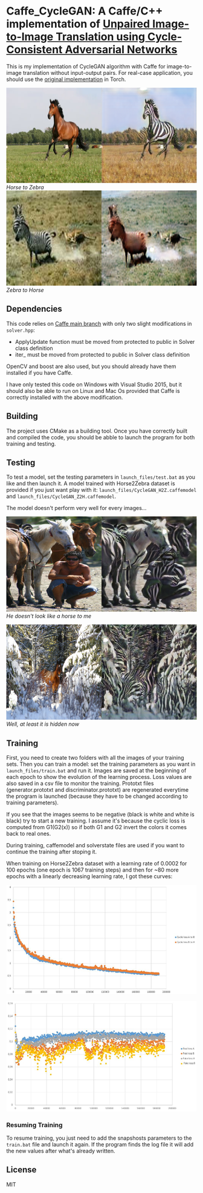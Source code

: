 # Caffe_CycleGAN: A Caffe/C++ implementation of [Unpaired Image-to-Image Translation using Cycle-Consistent Adversarial Networks](https://arxiv.org/pdf/1703.10593.pdf)

This is my implementation of CycleGAN algorithm with Caffe for image-to-image translation without input-output pairs. For real-case application, you should use the [original implementation](https://github.com/junyanz/CycleGAN) in Torch.

![Horse to zebra example](Assets/H2Z.png)
*Horse to Zebra*
![Zebra to horse example](Assets/Z2H.png)
*Zebra to Horse*

## Dependencies

This code relies on [Caffe main branch](https://github.com/BVLC/caffe) with only two slight modifications in `solver.hpp`: 

- ApplyUpdate function must be moved from protected to public in Solver class definition
- iter_ must be moved from protected to public in Solver class definition

OpenCV and boost are also used, but you should already have them installed if you have Caffe.

I have only tested this code on Windows with Visual Studio 2015, but it should also be able to run on Linux and Mac Os provided that Caffe is correctly installed with the above modification.

## Building

The project uses CMake as a building tool.
Once you have correctly built and compiled the code, you should be abble to launch the program for both training and testing.


## Testing

To test a model, set the testing parameters in `launch_files/test.bat` as you like and then launch it.
A model trained with Horse2Zebra dataset is provided if you just want play with it: `launch_files/CycleGAN_H2Z.caffemodel` and `launch_files/CycleGAN_Z2H.caffemodel`.

The model doesn't perform very well for every images...

![Failure case 1](Assets/Failure_case.png)
*He doesn't look like a horse to me*

![Failure case 2](Assets/Failure_case2.png)
*Well, at least it is hidden now*

## Training

First, you need to create two folders with all the images of your training sets. Then you can train a model: set the training parameters as you want in `launch_files/train.bat` and run it. Images are saved at the beginning of each epoch to show the evolution of the learning process. Loss values are also saved in a csv file to monitor the training. Prototxt files (generator.prototxt and discriminator.prototxt) are regenerated everytime the program is launched (because they have to be changed according to training parameters).

If you see that the images seems to be negative (black is white and white is black) try to start a new training. I assume it's because the cyclic loss is computed from G1(G2(x)) so if both G1 and G2 invert the colors it comes back to real ones.

During training, caffemodel and solverstate files are used if you want to continue the training after stoping it.

When training on Horse2Zebra dataset with a learning rate of 0.0002 for 100 epochs (one epoch is 1067 training steps) and then for ~80 more epochs with a linearly decreasing learning rate, I got these curves:

![Cyclic losses](Assets/Cyclic_loss.JPG)

![Discriminator losses curves](Assets/Discriminator_loss.JPG)

### Resuming Training

To resume training, you just need to add the snapshosts parameters to the `train.bat` file and launch it again. If the program finds the log file it will add the new values after what's already written.

## License

MIT